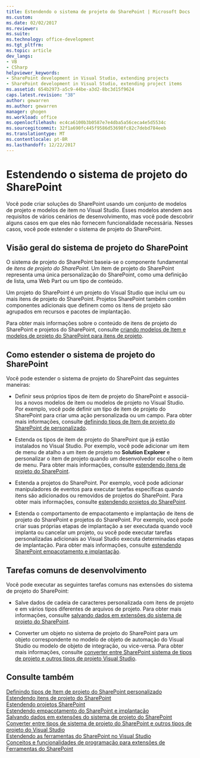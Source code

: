 ```yaml
---
title: Estendendo o sistema de projeto do SharePoint | Microsoft Docs
ms.custom: 
ms.date: 02/02/2017
ms.reviewer: 
ms.suite: 
ms.technology: office-development
ms.tgt_pltfrm: 
ms.topic: article
dev_langs:
- VB
- CSharp
helpviewer_keywords:
- SharePoint development in Visual Studio, extending projects
- SharePoint development in Visual Studio, extending project items
ms.assetid: 654b2973-a5c9-44be-a3d2-8bc3d15f9624
caps.latest.revision: "38"
author: gewarren
ms.author: gewarren
manager: ghogen
ms.workload: office
ms.openlocfilehash: ec4ca6100b3b0587e7e4dba5a56ceca4e5d5534c
ms.sourcegitcommit: 32f1a690fc445f9586d53698fc82c7debd784eeb
ms.translationtype: MT
ms.contentlocale: pt-BR
ms.lasthandoff: 12/22/2017
---
```

# <a name="extending-the-sharepoint-project-system"></a>Estendendo o sistema de projeto do SharePoint
  Você pode criar soluções do SharePoint usando um conjunto de modelos de projeto e modelos de item no Visual Studio. Esses modelos atendem aos requisitos de vários cenários de desenvolvimento, mas você pode descobrir alguns casos em que eles não fornecem funcionalidade necessária. Nesses casos, você pode estender o sistema de projeto do SharePoint.  
  
## <a name="overview-of-the-sharepoint-project-system"></a>Visão geral do sistema de projeto do SharePoint  
 O sistema de projeto do SharePoint baseia-se o componente fundamental de *itens de projeto do SharePoint*. Um item de projeto do SharePoint representa uma única personalização do SharePoint, como uma definição de lista, uma Web Part ou um tipo de conteúdo.  
  
 Um projeto do SharePoint é um projeto do Visual Studio que inclui um ou mais itens de projeto do SharePoint. Projetos SharePoint também contêm componentes adicionais que definem como os itens de projeto são agrupados em recursos e pacotes de implantação.  
  
 Para obter mais informações sobre o conteúdo de itens de projeto do SharePoint e projetos do SharePoint, consulte [criando modelos de Item e modelos de projeto do SharePoint para itens de projeto](../sharepoint/creating-item-templates-and-project-templates-for-sharepoint-project-items.md).  
  
## <a name="how-to-extend-the-sharepoint-project-system"></a>Como estender o sistema de projeto do SharePoint  
 Você pode estender o sistema de projeto do SharePoint das seguintes maneiras:  
  
-   Definir seus próprios tipos de item de projeto do SharePoint e associá-los a novos modelos de item ou modelos de projeto no Visual Studio. Por exemplo, você pode definir um tipo de item de projeto do SharePoint para criar uma ação personalizada ou um campo. Para obter mais informações, consulte [definindo tipos de Item de projeto do SharePoint de personalizado](../sharepoint/defining-custom-sharepoint-project-item-types.md).  
  
-   Estenda os tipos de item de projeto do SharePoint que já estão instalados no Visual Studio. Por exemplo, você pode adicionar um item de menu de atalho a um item de projeto no **Solution Explorer** e personalizar o item de projeto quando um desenvolvedor escolhe o item de menu. Para obter mais informações, consulte [estendendo itens de projeto do SharePoint](../sharepoint/extending-sharepoint-project-items.md).  
  
-   Estenda a projetos do SharePoint. Por exemplo, você pode adicionar manipuladores de eventos para executar tarefas específicas quando itens são adicionados ou removidos de projetos do SharePoint. Para obter mais informações, consulte [estendendo projetos do SharePoint](../sharepoint/extending-sharepoint-projects.md).  
  
-   Estenda o comportamento de empacotamento e implantação de itens de projeto do SharePoint e projetos do SharePoint. Por exemplo, você pode criar suas próprias etapas de implantação a ser executada quando você implanta ou cancelar um projeto, ou você pode executar tarefas personalizadas adicionais ao Visual Studio executa determinadas etapas de implantação. Para obter mais informações, consulte [estendendo SharePoint empacotamento e implantação](../sharepoint/extending-sharepoint-packaging-and-deployment.md).  
  
## <a name="common-development-tasks"></a>Tarefas comuns de desenvolvimento  
 Você pode executar as seguintes tarefas comuns nas extensões do sistema de projeto do SharePoint:  
  
-   Salve dados de cadeia de caracteres personalizada com itens de projeto e em vários tipos diferentes de arquivos de projeto. Para obter mais informações, consulte [salvando dados em extensões do sistema de projeto do SharePoint](../sharepoint/saving-data-in-extensions-of-the-sharepoint-project-system.md).  
  
-   Converter um objeto no sistema de projeto do SharePoint para um objeto correspondente no modelo de objeto de automação do Visual Studio ou modelo de objeto de integração, ou vice-versa. Para obter mais informações, consulte [converter entre SharePoint sistema de tipos de projeto e outros tipos de projeto Visual Studio](../sharepoint/converting-between-sharepoint-project-system-types-and-other-visual-studio-project-types.md).  
  
## <a name="see-also"></a>Consulte também  
 [Definindo tipos de Item de projeto do SharePoint personalizado](../sharepoint/defining-custom-sharepoint-project-item-types.md)   
 [Estendendo itens de projeto do SharePoint](../sharepoint/extending-sharepoint-project-items.md)   
 [Estendendo projetos SharePoint](../sharepoint/extending-sharepoint-projects.md)   
 [Estendendo empacotamento do SharePoint e implantação](../sharepoint/extending-sharepoint-packaging-and-deployment.md)   
 [Salvando dados em extensões do sistema de projeto do SharePoint](../sharepoint/saving-data-in-extensions-of-the-sharepoint-project-system.md)   
 [Converter entre tipos de sistema de projeto do SharePoint e outros tipos de projeto do Visual Studio](../sharepoint/converting-between-sharepoint-project-system-types-and-other-visual-studio-project-types.md)   
 [Estendendo as ferramentas do SharePoint no Visual Studio](../sharepoint/extending-the-sharepoint-tools-in-visual-studio.md)   
 [Conceitos e funcionalidades de programação para extensões de Ferramentas do SharePoint](../sharepoint/programming-concepts-and-features-for-sharepoint-tools-extensions.md)  
  
  